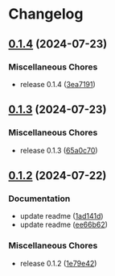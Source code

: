 # Changelog

## [0.1.4](https://github.com/pythoninthegrass/get_cert/compare/v0.1.3...v0.1.4) (2024-07-23)


### Miscellaneous Chores

* release 0.1.4 ([3ea7191](https://github.com/pythoninthegrass/get_cert/commit/3ea7191486e3c7560ce61c449ccd8cb02d323c71))

## [0.1.3](https://github.com/pythoninthegrass/get_cert/compare/v0.1.2...v0.1.3) (2024-07-23)


### Miscellaneous Chores

* release 0.1.3 ([65a0c70](https://github.com/pythoninthegrass/get_cert/commit/65a0c706d6a3c0916a17f5478e0486c75dfc74fb))

## [0.1.2](https://github.com/pythoninthegrass/get_cert/compare/v0.1.0...v0.1.2) (2024-07-22)


### Documentation

* update readme ([1ad141d](https://github.com/pythoninthegrass/get_cert/commit/1ad141d8c6cd56b99c2f606c64ab41df5e08f165))
* update readme ([ee66b62](https://github.com/pythoninthegrass/get_cert/commit/ee66b627184d84f859629b05c7d7deac9bfcff69))


### Miscellaneous Chores

* release 0.1.2 ([1e79e42](https://github.com/pythoninthegrass/get_cert/commit/1e79e427429fbd544b2456863ff072b22fbeeaef))
